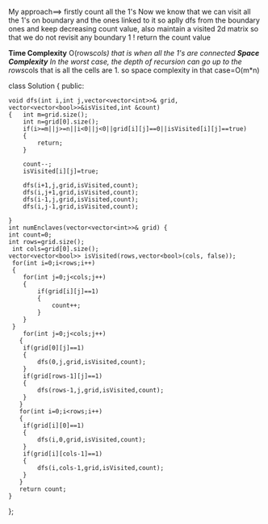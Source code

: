 My approach==>
firstly count all the 1's
Now we know that we can visit all the 1's on boundary and the ones linked to it so aplly dfs from the boundary ones
and keep decreasing count value, also maintain a visited 2d matrix so that we do not revisit any boundary 1 ! 
return the count value

**Time Complexity**
O(rows*cols) that is when all the 1's are connected
**Space Complexity**
In the worst case, the depth of recursion can go up to the rows*cols that is all the cells are 1.
so space complexity in that case=O(m*n)

class Solution {
public:
 

    void dfs(int i,int j,vector<vector<int>>& grid, vector<vector<bool>>&isVisited,int &count)
    {   int m=grid.size();
        int n=grid[0].size();
        if(i>=m||j>=n||i<0||j<0||grid[i][j]==0||isVisited[i][j]==true)
        {
            return;
        }

        count--;
        isVisited[i][j]=true;

        dfs(i+1,j,grid,isVisited,count);
        dfs(i,j+1,grid,isVisited,count);
        dfs(i-1,j,grid,isVisited,count);
        dfs(i,j-1,grid,isVisited,count);

    }
    int numEnclaves(vector<vector<int>>& grid) {
    int count=0;
    int rows=grid.size();
     int cols=grid[0].size();
    vector<vector<bool>> isVisited(rows,vector<bool>(cols, false));
     for(int i=0;i<rows;i++)
     {
        for(int j=0;j<cols;j++)
        {
            if(grid[i][j]==1)
            {
                count++;
            }
        }
     }
        for(int j=0;j<cols;j++) 
       {
        if(grid[0][j]==1)
        {
            dfs(0,j,grid,isVisited,count);
        }
        if(grid[rows-1][j]==1)
        {
            dfs(rows-1,j,grid,isVisited,count);
        }
       }
       for(int i=0;i<rows;i++)
       {
        if(grid[i][0]==1)
        {
            dfs(i,0,grid,isVisited,count);
        }
        if(grid[i][cols-1]==1)
        {
            dfs(i,cols-1,grid,isVisited,count);
        }
       }
       return count;   
    }
};
